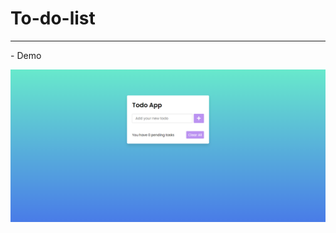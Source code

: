 # To-do-list
<hr>
- Demo

![image](https://github.com/jay-2000/To-do-list/blob/main/Screenshot%202021-07-24%20224439.png)
